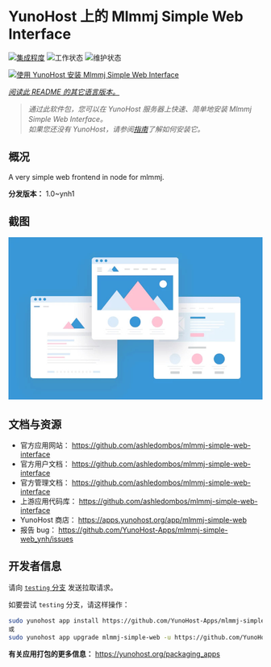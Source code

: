 <!--
注意：此 README 由 <https://github.com/YunoHost/apps/tree/master/tools/readme_generator> 自动生成
请勿手动编辑。
-->

# YunoHost 上的 Mlmmj Simple Web Interface

[![集成程度](https://dash.yunohost.org/integration/mlmmj-simple-web.svg)](https://ci-apps.yunohost.org/ci/apps/mlmmj-simple-web/) ![工作状态](https://ci-apps.yunohost.org/ci/badges/mlmmj-simple-web.status.svg) ![维护状态](https://ci-apps.yunohost.org/ci/badges/mlmmj-simple-web.maintain.svg)

[![使用 YunoHost 安装 Mlmmj Simple Web Interface](https://install-app.yunohost.org/install-with-yunohost.svg)](https://install-app.yunohost.org/?app=mlmmj-simple-web)

*[阅读此 README 的其它语言版本。](./ALL_README.md)*

> *通过此软件包，您可以在 YunoHost 服务器上快速、简单地安装 Mlmmj Simple Web Interface。*  
> *如果您还没有 YunoHost，请参阅[指南](https://yunohost.org/install)了解如何安装它。*

## 概况

A very simple web frontend in node for mlmmj.

**分发版本：** 1.0~ynh1

## 截图

![Mlmmj Simple Web Interface 的截图](./doc/screenshots/example.jpg)

## 文档与资源

- 官方应用网站： <https://github.com/ashledombos/mlmmj-simple-web-interface>
- 官方用户文档： <https://github.com/ashledombos/mlmmj-simple-web-interface>
- 官方管理文档： <https://github.com/ashledombos/mlmmj-simple-web-interface>
- 上游应用代码库： <https://github.com/ashledombos/mlmmj-simple-web-interface>
- YunoHost 商店： <https://apps.yunohost.org/app/mlmmj-simple-web>
- 报告 bug： <https://github.com/YunoHost-Apps/mlmmj-simple-web_ynh/issues>

## 开发者信息

请向 [`testing` 分支](https://github.com/YunoHost-Apps/mlmmj-simple-web_ynh/tree/testing) 发送拉取请求。

如要尝试 `testing` 分支，请这样操作：

```bash
sudo yunohost app install https://github.com/YunoHost-Apps/mlmmj-simple-web_ynh/tree/testing --debug
或
sudo yunohost app upgrade mlmmj-simple-web -u https://github.com/YunoHost-Apps/mlmmj-simple-web_ynh/tree/testing --debug
```

**有关应用打包的更多信息：** <https://yunohost.org/packaging_apps>
